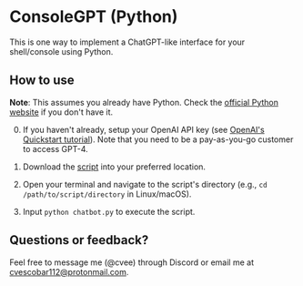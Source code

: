# ConsoleGPT (Python)

This is one way to implement a ChatGPT-like interface for your shell/console using Python.

## How to use

**Note**: This assumes you already have Python. Check the [official Python website](https://www.python.org/downloads/) if you don't have it.

0. If you haven't already, setup your OpenAI API key (see [OpenAI's Quickstart tutorial](https://platform.openai.com/docs/quickstart?context=python)). Note that you need to be a pay-as-you-go customer to access GPT-4.

1. Download the [script](chatbot.py) into your preferred location.

2. Open your terminal and navigate to the script's directory (e.g., `cd /path/to/script/directory` in Linux/macOS).
   
3. Input `python chatbot.py` to execute the script.
   
## Questions or feedback?

Feel free to message me (@cvee) through Discord or email me at [cvescobar112@protonmail.com](mailto:cvescobar112@protonmail.com).
